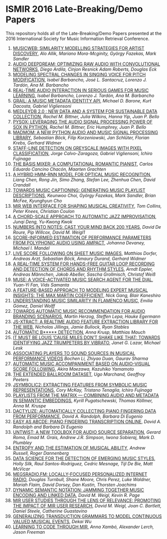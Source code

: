 # ISMIR 2016 Late-Breaking/Demo Papers

This repository holds all of the Late-Breaking/Demo Papers presented at the 2016 International Society for Music Information Retrieval Conference.

1. [MUSICWEB: SIMILARITY MODELLING STRATEGIES FOR ARTIST DISCOVERY](https://github.com/ismir-net/ismir2016-lbd/raw/master/submissions/allik-musicweb.pdf), _Alo Allik, Mariano Mora-Mcginity, György Fazekas, Mark Sandler_
2. [AUDIO DEEPDREAM: OPTIMIZING RAW AUDIO WITH CONVOLUTIONAL NETWORKS](https://github.com/ismir-net/ismir2016-lbd/raw/master/submissions/ardila-audio.pdf), _Diego Ardila, Cinjon Resnick Adam Roberts, Douglas Eck_
3. [MODELING SPECTRAL CHANGES IN SINGING VOICE FOR PITCH MODIFICATION](https://github.com/ismir-net/ismir2016-lbd/raw/master/submissions/barbancho-modeling.pdf), _Isabel Barbancho, José L. Santacruz, Lorenzo J. Tardón, Ana M. Barbancho_
4. [REAL-TIME AUDIO INTERACTION IN SERIOUS GAMES FOR MUSIC LEARNING](https://github.com/ismir-net/ismir2016-lbd/raw/master/submissions/barbancho-real.pdf), _Isabel Barbancho, Lorenzo J. Tardón, Ana M. Barbancho_
5. [GRAIL: A MUSIC METADATA IDENTITY API](https://github.com/ismir-net/ismir2016-lbd/raw/master/submissions/barone-grail.pdf), _Michael D. Barone, Kurt Dacosta, Gabriel Vigliensoni_
6. [MEDLEYDB 2.0 : NEW DATA AND A SYSTEM FOR SUSTAINABLE DATA COLLECTION](https://github.com/ismir-net/ismir2016-lbd/raw/master/submissions/bittner-medleydb.pdf), _Rachel M. Bittner, Julia Wilkins, Hanna Yip, Juan P. Bello_
7. [PYSOX: LEVERAGING THE AUDIO SIGNAL PROCESSING POWER OF SOX IN PYTHON](https://github.com/ismir-net/ismir2016-lbd/raw/master/submissions/bittner-pysox.pdf), _Rachel M. Bittner, Eric Humphrey, Juan P. Bello_
8. [MADMOM: A NEW PYTHON AUDIO AND MUSIC SIGNAL PROCESSING LIBRARY](https://github.com/ismir-net/ismir2016-lbd/raw/master/submissions/böck-madmom.pdf), _Sebastian Böck, Filip Korzeniowski, Jan Schlüter, Florian Krebs, Gerhard Widmer_
9. [STAFF-LINE DETECTION ON GREYSCALE IMAGES WITH PIXEL CLASSIFICATION](https://github.com/ismir-net/ismir2016-lbd/raw/master/submissions/calvozaragoza-staff.pdf), _Jorge Calvo-Zaragoza, Gabriel Vigliensoni, Ichiro Fujinaga_
10. [THE BASIS MIXER: A COMPUTATIONAL ROMANTIC PIANIST](https://github.com/ismir-net/ismir2016-lbd/raw/master/submissions/cancino-basis.pdf), _Carlos Eduardo Cancino Chacón, Maarten Grachten_
11. [A HYBRID HMM-RNN MODEL FOR OPTICAL MUSIC RECOGNITION](https://github.com/ismir-net/ismir2016-lbd/raw/master/submissions/chen-hybrid.pdf), _Liang Chen, Rong Jin, Simo Zhang, Stefan Lee, Zhenhua Chen, David Crandall_
12. [TOWARDS MUSIC CAPTIONING: GENERATING MUSIC PLAYLIST DESCRIPTIONS](https://github.com/ismir-net/ismir2016-lbd/raw/master/submissions/choi-towards.pdf), _Keunwoo Choi, György Fazekas, Mark Sandler, Brian McFee, Kyunghyun Cho_
13. [MIR WEB INTERFACE FOR SHAPING MUSICAL CREATIVITY](https://github.com/ismir-net/ismir2016-lbd/raw/master/submissions/collins-mir.pdf), _Tom Collins, Peter Knees, Christian Coulon_
14. [A CHORD-SCALE APPROACH TO AUTOMATIC JAZZ IMPROVISATION](https://github.com/ismir-net/ismir2016-lbd/raw/master/submissions/deng-chord.pdf), _Junqi Deng, Yu-Kwong Kwok_
15. [NUMBERS INTO NOTES: CAST YOUR MIND BACK 200 YEARS](https://github.com/ismir-net/ismir2016-lbd/raw/master/submissions/deroure-numbers.pdf), _David De Roure, Pip Willcox, David M. Weigl1_
16. [SCORE-INFORMED ESTIMATION OF PERFORMANCE PARAMETERS FROM POLYPHONIC AUDIO USING AMPACT](https://github.com/ismir-net/ismir2016-lbd/raw/master/submissions/devaney-score.pdf), _Johanna Devaney, Michael I. Mandel_
17. [LIVE SCORE FOLLOWING ON SHEET MUSIC IMAGES](https://github.com/ismir-net/ismir2016-lbd/raw/master/submissions/dorfer-live.pdf), _Matthias Dorfer, Andreas Arzt, Sebastian Böck, Amaury Durand, Gerhard Widmer_
18. [A REAL-TIME SYSTEM FOR HANDS-FREE GUITAR LOOP RECORDING AND DETECTION OF CHORDS AND RHYTHM STYLES](https://github.com/ismir-net/ismir2016-lbd/raw/master/submissions/eppler-realtime.pdf), _Arndt Eppler, Andreas Männchen, Jakob Abeßer, Sascha Grollmisch, Christof Weiß_
19. [MUSE: A VOICE-ACTIVATED MUSIC SEARCH AGENT FOR THE DIAL](https://github.com/ismir-net/ismir2016-lbd/raw/master/submissions/fan-muse.pdf), _Yuan-Yi Fan, Vids Samanta_
20. [A FEATURE-BASED APPROACH TO MODELING EXPERT MUSICAL INSIGHTS: THE MAX MARTIN COEFFICIENT](https://github.com/ismir-net/ismir2016-lbd/raw/master/submissions/gang-feature.pdf), _Nick Gang, Blair Kaneshiro_
21. [UNDERSTANDING MUSIC SIMILARITY IN FLAMENCO MUSIC](https://github.com/ismir-net/ismir2016-lbd/raw/master/submissions/gomez-understanding.pdf), _Emilia Gómez, Daniel Wolff_
22. [TOWARDS AUTOMATIC MUSIC RECOMMENDATION FOR AUDIO BRANDING SCENARIOS](https://github.com/ismir-net/ismir2016-lbd/raw/master/submissions/herzog-towards.pdf), _Martin Herzog, Steffen Lepa, Hauke Egermann_
23. [JS-XTRACT: A REALTIME AUDIO FEATURE EXTRACTION LIBRARY FOR THE WEB](https://github.com/ismir-net/ismir2016-lbd/raw/master/submissions/jillings-jsxtract.pdf), _Nicholas Jillings, Jamie Bullock, Ryan Stables_
24. [AUTOMATIC B***** DETECTION](https://github.com/ismir-net/ismir2016-lbd/raw/master/submissions/kruspe-automatic.pdf), _Anna Krusp, Matthias Mauch_
25. [IT MUST BE LOUIS ’CAUSE MILES DON’T SHAKE LIKE THAT: TOWARDS IDENTIFYING JAZZ TRUMPETERS BY VIBRATO](https://github.com/ismir-net/ismir2016-lbd/raw/master/submissions/lazar-it.pdf), _Janet G. Lazar, Michael Lesk_
26. [ASSOCIATING PLAYERS TO SOUND SOURCES IN MUSICAL PERFORMANCE VIDEOS](https://github.com/ismir-net/ismir2016-lbd/raw/master/submissions/li-associating.pdf) _Bochen Li, Zhiyao Duan, Gaurav Sharma_
27. [AUTOMATIC MUSIC ACCOMPANIMENT BASED ON AUDIO-VISUAL SCORE FOLLOWING](https://github.com/ismir-net/ismir2016-lbd/raw/master/submissions/maezawa-automatic.pdf), _Akira Maezawa, Kazuhiko Yamamoto_
28. [THE EXTENDED BALLROOM DATASET](https://github.com/ismir-net/ismir2016-lbd/raw/master/submissions/marchand-extended.pdf), _Ugo Marchand, Geoffroy Peeters_
29. [JSYMBOLIC2: EXTRACTING FEATURES FROM SYMBOLIC MUSIC REPRESENTATIONS](https://github.com/ismir-net/ismir2016-lbd/raw/master/submissions/mckay-jsymbolic2.pdf), _Cory McKay, Tristano Tenaglia, Ichiro Fujinaga_
30. [PLAYLISTS FROM THE MATRIX — COMBINING AUDIO AND METADATA IN SEMANTIC EMBEDDINGS](https://github.com/ismir-net/ismir2016-lbd/raw/master/submissions/pugatschewski-playlists.pdf), _Kyrill Pugatschewski, Thomas Köllmer, Anna M. Kruspe_
31. [DACTYLIZE: AUTOMATICALLY COLLECTING PIANO FINGERING DATA FROM PERFORMANCE](https://github.com/ismir-net/ismir2016-lbd/raw/master/submissions/randolph-dactylize.pdf), _David A. Randolph, Barbara Di Eugenio_
32. [EASY AS ABCDE: PIANO FINGERING TRANSCRIPTION ONLINE](https://github.com/ismir-net/ismir2016-lbd/raw/master/submissions/randolph-easy.pdf), _David A. Randolph and Barbara Di Eugenio_
33. [UNTWIST: A NEW TOOLBOX FOR AUDIO SOURCE SEPARATION](https://github.com/ismir-net/ismir2016-lbd/raw/master/submissions/roma-untwist.pdf), _Gerard Roma, Emad M. Grais, Andrew J.R. Simpson, Iwona Sobieraj, Mark D. Plumbley_
34. [ENTROPY AND THE ESTIMATION OF MUSICAL ABILITY](https://github.com/ismir-net/ismir2016-lbd/raw/master/submissions/russell-entropy.pdf), _Andrew Russell, Roger Dannenberg_
35. [DATA SCIENCE FOR THE DETECTION OF EMERGING MUSIC STYLES](https://github.com/ismir-net/ismir2016-lbd/raw/master/submissions/silk-data.pdf), _Holly Silk, Raul Santos-Rodriguez, Cedric Mesnage, Tijl De Bie, Matt McVicar_
36. [MEGSRADIO.FM: LOCALLY-FOCUSED PERSONALIZED INTERNET RADIO](https://github.com/ismir-net/ismir2016-lbd/raw/master/submissions/turnbull-megsradio.pdf), _Douglas Turnbull, Shane Moore, Chris Perez, Luke Waldner, Mariah Flaim, David Dorsey, Dan Kustin, Thorsten Joachims_
37. [DYNAMIC SEMANTIC NOTATION: JAMMING TOGETHER MUSIC ENCODING AND LINKED DATA](https://github.com/ismir-net/ismir2016-lbd/raw/master/submissions/weigl-dynamic.pdf), _David M. Weigl, Kevin R. Page_
38. [MIR USER STUDIES THROUGH THE LENS OF RELEVANCE: PROMOTING THE IMPACT OF MIR USER RESEARCH](https://github.com/ismir-net/ismir2016-lbd/raw/master/submissions/weigl-mir.pdf), _David M. Weigl, Joan C. Bartlett, Daniel Steele, Catherine Guastavino_
39. [GENERALIZING TRANSDUCTION GRAMMARS TO MODEL CONTINUOUS VALUED MUSICAL EVENTS](https://github.com/ismir-net/ismir2016-lbd/raw/master/submissions/wu-generalizing.pdf), _Dekai Wu_
40. [LEARNING TO CODE THROUGH MIR](https://github.com/ismir-net/ismir2016-lbd/raw/master/submissions/xambo-learning.pdf), _Anna Xambó, Alexander Lerch, Jason Freeman_
